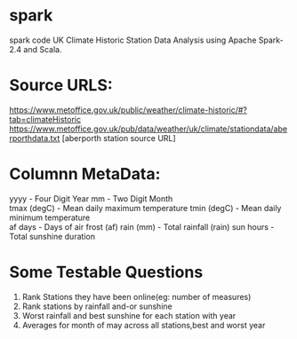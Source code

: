 # spark
spark code
UK Climate Historic Station Data Analysis using Apache Spark-2.4 and Scala.

Source URLS:  
============
https://www.metoffice.gov.uk/public/weather/climate-historic/#?tab=climateHistoric
https://www.metoffice.gov.uk/pub/data/weather/uk/climate/stationdata/aberporthdata.txt [aberporth station source URL]

Columnn MetaData:
================
yyyy 			    -	  Four Digit Year
mm 			      -   Two Digit Month   
tmax (degC) 	-  	Mean daily maximum temperature 
tmin (degC) 	-  	Mean daily minimum temperature    
af days 		  -   Days of air frost (af)
rain (mm) 	  -   Total rainfall (rain)
sun hours 	  -   Total sunshine duration

Some Testable Questions
========================
 1. Rank Stations they have been online(eg: number of measures)  
 2. Rank stations by rainfall and-or sunshine
 3. Worst rainfall and best sunshine for each station with year
 4. Averages for month of may across all stations,best and worst year
